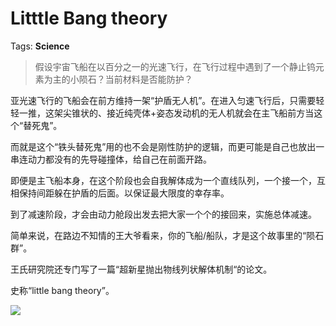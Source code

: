 # Litttle Bang theory

Tags: **Science**

> 假设宇宙飞船在以百分之一的光速飞行，在飞行过程中遇到了一个静止钨元素为主的小陨石？当前材料是否能防护？



亚光速飞行的飞船会在前方维持一架“护盾无人机”。在进入匀速飞行后，只需要轻轻一推，这架尖锥状的、接近纯壳体+姿态发动机的无人机就会在主飞船前方当这个“替死鬼”。

而就是这个“铁头替死鬼”用的也不会是刚性防护的逻辑，而更可能是自己也放出一串连动力都没有的先导碰撞体，给自己在前面开路。

即便是主飞船本身，在这个阶段也会自我解体成为一个直线队列，一个接一个，互相保持间距躲在护盾的后面。以保证最大限度的幸存率。

到了减速阶段，才会由动力舱段出发去把大家一个个的接回来，实施总体减速。

简单来说，在路边不知情的王大爷看来，你的飞船/船队，才是这个故事里的“陨石群”。

王氏研究院还专门写了一篇“超新星抛出物线列状解体机制“的论文。

史称“little bang theory”。

![](https://picx.zhimg.com/50/v2-2d51e4f687290e1a8c462e149a3f5488_720w.jpg?source=1940ef5c)

